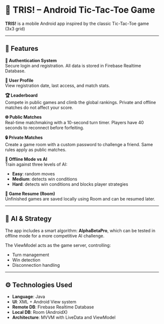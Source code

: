 # 📱 TRIS! – Android Tic-Tac-Toe Game

**TRIS!** is a mobile Android app inspired by the classic Tic-Tac-Toe game (3x3 grid)

---

## 📌 Features

 **🔐 Authentication System**  
  Secure login and registration. All data is stored in Firebase Realtime Database.

 **👤 User Profile**  
  View registration date, last access, and match stats.

 **🏆 Leaderboard**  
  Compete in public games and climb the global rankings. Private and offline matches do not affect your score.

 **🌐 Public Matches**  
  Real-time matchmaking with a 10-second turn timer. Players have 40 seconds to reconnect before forfeiting.

 **🔒 Private Matches**  
  Create a game room with a custom password to challenge a friend. Same rules apply as public matches.

 **🤖 Offline Mode vs AI**  
  Train against three levels of AI:
  - **Easy**: random moves
  - **Medium**: detects win conditions
  - **Hard**: detects win conditions and blocks player strategies

 **💾 Game Resume (Room)**  
  Unfinished games are saved locally using Room and can be resumed later.

---

## 🧠 AI & Strategy

The app includes a smart algorithm: **AlphaBetaPro**, which can be tested in offline mode for a more competitive AI challenge.

The ViewModel acts as the game server, controlling:
- Turn management
- Win detection
- Disconnection handling

---

## ⚙️ Technologies Used

- **Language**: Java
- **UI**: XML + Android View system
- **Remote DB**: Firebase Realtime Database
- **Local DB**: Room (AndroidX)
- **Architecture**: MVVM with LiveData and ViewModel


